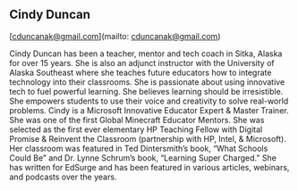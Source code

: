 ## Cindy  Duncan

[cduncanak@gmail.com](mailto: cduncanak@gmail.com)

Cindy Duncan has been a teacher, mentor and tech coach in Sitka, Alaska for over 15 years. She is also an adjunct instructor with the University of Alaska Southeast where she teaches future educators how to integrate technology into their classrooms.   She is passionate about using innovative tech to fuel powerful learning.   She believes learning should be irresistible. She empowers students to use their voice and creativity to solve real-world problems. Cindy is a Microsoft Innovative Educator Expert & Master Trainer. She was one of the first Global Minecraft Educator Mentors. She was selected as the first ever elementary HP Teaching Fellow with Digital Promise & Reinvent the Classroom (partnership with HP, Intel, & Microsoft). Her classroom was featured in Ted Dintersmith’s book, “What Schools Could Be” and Dr. Lynne Schrum’s book, “Learning Super Charged.” She has written for EdSurge and has been featured in various articles, webinars, and podcasts over the years.